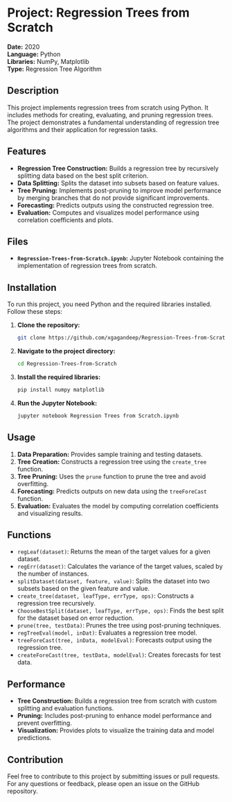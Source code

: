 

# Project: Regression Trees from Scratch

**Date:** 2020  
**Language:** Python  
**Libraries:** NumPy, Matplotlib  
**Type:** Regression Tree Algorithm

## Description

This project implements regression trees from scratch using Python. It includes methods for creating, evaluating, and pruning regression trees. The project demonstrates a fundamental understanding of regression tree algorithms and their application for regression tasks.

## Features

- **Regression Tree Construction:** Builds a regression tree by recursively splitting data based on the best split criterion.
- **Data Splitting:** Splits the dataset into subsets based on feature values.
- **Tree Pruning:** Implements post-pruning to improve model performance by merging branches that do not provide significant improvements.
- **Forecasting:** Predicts outputs using the constructed regression tree.
- **Evaluation:** Computes and visualizes model performance using correlation coefficients and plots.

## Files

- **`Regression-Trees-from-Scratch.ipynb`:** Jupyter Notebook containing the implementation of regression trees from scratch.

## Installation

To run this project, you need Python and the required libraries installed. Follow these steps:

1. **Clone the repository:**

   ```bash
   git clone https://github.com/xgagandeep/Regression-Trees-from-Scratch.git
   ```

2. **Navigate to the project directory:**

   ```bash
   cd Regression-Trees-from-Scratch
   ```

3. **Install the required libraries:**

   ```bash
   pip install numpy matplotlib
   ```

4. **Run the Jupyter Notebook:**

   ```bash
   jupyter notebook Regression Trees from Scratch.ipynb
   ```

## Usage

1. **Data Preparation:** Provides sample training and testing datasets.
2. **Tree Creation:** Constructs a regression tree using the `create_tree` function.
3. **Tree Pruning:** Uses the `prune` function to prune the tree and avoid overfitting.
4. **Forecasting:** Predicts outputs on new data using the `treeForeCast` function.
5. **Evaluation:** Evaluates the model by computing correlation coefficients and visualizing results.

## Functions

- `regLeaf(dataset)`: Returns the mean of the target values for a given dataset.
- `regErr(dataset)`: Calculates the variance of the target values, scaled by the number of instances.
- `splitDataset(dataset, feature, value)`: Splits the dataset into two subsets based on the given feature and value.
- `create_tree(dataset, leafType, errType, ops)`: Constructs a regression tree recursively.
- `ChooseBestSplit(dataset, leafType, errType, ops)`: Finds the best split for the dataset based on error reduction.
- `prune(tree, testData)`: Prunes the tree using post-pruning techniques.
- `regTreeEval(model, inDat)`: Evaluates a regression tree model.
- `treeForeCast(tree, inData, modelEval)`: Forecasts output using the regression tree.
- `createForeCast(tree, testData, modelEval)`: Creates forecasts for test data.

## Performance

- **Tree Construction:** Builds a regression tree from scratch with custom splitting and evaluation functions.
- **Pruning:** Includes post-pruning to enhance model performance and prevent overfitting.
- **Visualization:** Provides plots to visualize the training data and model predictions.

## Contribution

Feel free to contribute to this project by submitting issues or pull requests. For any questions or feedback, please open an issue on the GitHub repository.
